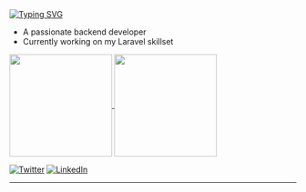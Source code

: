 <a href="https://git.io/typing-svg">
    <img src="https://readme-typing-svg.herokuapp.com?font=Fira+Code&pause=1000&width=435&lines=Hello%2C+It's+O'Brien" alt="Typing SVG" />
</a>  

<ul>
    <li>A passionate backend developer</li>
    <li>Currently working on my Laravel skillset</li>
</ul>

<!-- 
<div align='center'>
<p align="left"> <img src="https://komarev.com/ghpvc/?username=OBrien-reece&label=Profile%20views&color=0e75b6&style=flat" alt="obrien-reece" /> </p>-->

<p> 
<a href="https://github.com/OBrien-reece">
<img height="180px" align="center" src="https://github-readme-stats.vercel.app/api?username=OBrien-reece&show_icons=true&theme=jolly&layout=compact" />
</a>
<a href="https://github.com/OBrien-reece">
<img height="180px" align="center" src="https://github-readme-stats.vercel.app/api/top-langs/?username=OBrien-reece&langs_count=8&theme=jolly&layout=compact" />
</a>


<p> 
<a href="https://twitter.com/indeche_oj" target="_blank"><img alt="Twitter" src="https://img.shields.io/badge/twitter-%231DA1F2.svg?&style=for-the-badge&logo=twitter&logoColor=white" /></a> 
<a href="https://www.linkedin.com/in/indeche-evans-331987210/" target="_blank"><img alt="LinkedIn" src="https://img.shields.io/badge/linkedin-%230077B5.svg?&style=for-the-badge&logo=linkedin&logoColor=white" /></a> 
</p>
   
   <hr>
<!--    
<a href="https://app.daily.dev/DailyDevTips">
   <img src="https://github.com/OBrien-reece/OBrien-reece/blob/main/devcard.svg" width="400" alt="OBrien Reece's Dev Card"/> 
</a>  -->

</div>
   
   


   




